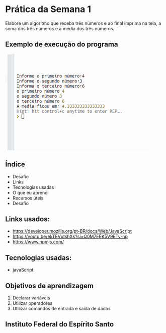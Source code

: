 # Prática da Semana 1
  
Elabore um algoritmo que receba três números e ao final imprima na tela, a soma dos três números e a média dos três números.

  ## Exemplo de execução do programa
  
 <img src=".lesson/assets/jsc.png" alt="Telas" />

 
## Índice

- Desafio
- Links
- Tecnologias usadas
- O que eu aprendi
- Recursos úteis
- Desafio

## Links usados:

- https://developer.mozilla.org/pt-BR/docs/Web/JavaScript
- https://youtu.be/ekTEVutshXk?si=Q0M7EEK5V9ETv-np
- https://www.npmjs.com/


## Tecnologias usadas:
- javaScript 


 ## Objetivos de aprendizagem
  1. Declarar variáveis
  2. Utilizar operadores
  3. Utilizar comandos de entrada e saída de dados
  ## Instituto Federal do Espírito Santo

